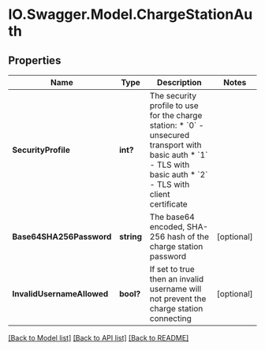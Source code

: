 # IO.Swagger.Model.ChargeStationAuth
## Properties

Name | Type | Description | Notes
------------ | ------------- | ------------- | -------------
**SecurityProfile** | **int?** | The security profile to use for the charge station: * &#x60;0&#x60; - unsecured transport with basic auth * &#x60;1&#x60; - TLS with basic auth * &#x60;2&#x60; - TLS with client certificate  | 
**Base64SHA256Password** | **string** | The base64 encoded, SHA-256 hash of the charge station password | [optional] 
**InvalidUsernameAllowed** | **bool?** | If set to true then an invalid username will not prevent the charge station connecting | [optional] 

[[Back to Model list]](../README.md#documentation-for-models) [[Back to API list]](../README.md#documentation-for-api-endpoints) [[Back to README]](../README.md)

